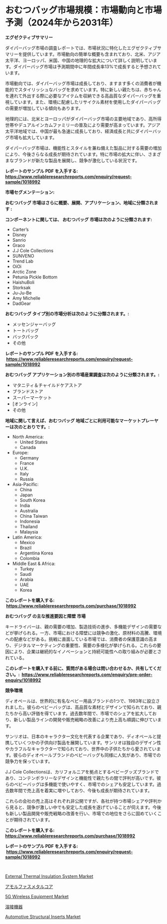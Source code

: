 <p><h1>おむつバッグ市場規模：市場動向と市場予測（2024年から2031年）</h1></p><p><strong>エグゼクティブサマリー</strong></p>
<p><p>ダイパーバッグ市場の調査レポートでは、市場状況に特化したエグゼクティブサマリーを提供しています。市場動向の簡単な概要も含まれており、北米、アジア太平洋、ヨーロッパ、米国、中国の地理的な拡大について詳しく説明しています。ダイパーバッグ市場は予測期間中に年間成長率13%で成長すると予想されています。</p><p>市場動向では、ダイパーバッグ市場は成長しており、ますます多くの消費者が機能的でスタイリッシュなバッグを求めています。特に新しい親たちは、赤ちゃんを連れて外出する際に必要なアイテムを収納できる高品質なダイパーバッグを重視しています。また、環境に配慮したリサイクル素材を使用したダイパーバッグの需要が増加している傾向もあります。</p><p>地理的には、北米とヨーロッパがダイパーバッグ市場の主要地域であり、高所得世帯やデュアルインカムファミリーの普及により需要が高まっています。アジア太平洋地域では、中国が最も急速に成長しており、経済成長と共にダイパーバッグ市場も拡大しています。</p><p>ダイパーバッグ市場は、機能性とスタイルを兼ね備えた製品に対する需要の増加により、今後さらなる成長が期待されています。特に市場の拡大に伴い、さまざまなブランドが新たな製品を展開し、競争が激化している状況です。</p></p>
<p><strong>レポートのサンプル PDF を入手する: <a href="https://www.reliableresearchreports.com/enquiry/request-sample/1018992">https://www.reliableresearchreports.com/enquiry/request-sample/1018992</a></strong></p>
<p><strong>市場セグメンテーション:</strong></p>
<p><strong> おむつバッグ 市場はさらに概要、展開、アプリケーション、地域に分類されます :</strong></p>
<p><strong>コンポーネントに関しては、 おむつバッグ 市場は次のように分類されます: &nbsp;</strong></p>
<p><ul><li>Carter’s</li><li>Disney</li><li>Sanrio</li><li>Graco</li><li>J.J Cole Collections</li><li>SUNVENO</li><li>Trend Lab</li><li>OiOi</li><li>Arctic Zone</li><li>Petunia Pickle Bottom</li><li>HaishuBoli</li><li>Storksak</li><li>Ju-Ju-Be</li><li>Amy Michelle</li><li>DadGear</li></ul></p>
<p><strong> おむつバッグ タイプ別の市場分析は次のように分類されます。:</strong></p>
<p><ul><li>メッセンジャーバッグ</li><li>トートバッグ</li><li>バックパック</li><li>その他</li></ul></p>
<p><strong>レポートのサンプル PDF を入手する: &nbsp;<a href="https://www.reliableresearchreports.com/enquiry/request-sample/1018992">https://www.reliableresearchreports.com/enquiry/request-sample/1018992</a></strong></p>
<p><strong> おむつバッグ アプリケーション別の市場産業調査は次のように分類されます。:</strong></p>
<p><ul><li>マタニティ＆チャイルドケアストア</li><li>ブランドストア</li><li>スーパーマーケット</li><li>[オンライン]</li><li>その他</li></ul></p>
<p><strong>地域に関して言えば、おむつバッグ 地域ごとに利用可能なマーケットプレーヤーは次のとおりです。:</strong></p>
<p><ul>
    <li>
        North America:
        <ul>
            <li>United States</li>
            <li>Canada</li>
        </ul>
    </li>
    <li>
        Europe:
        <ul>
            <li>Germany</li>
            <li>France</li>
            <li>U.K.</li>
            <li>Italy</li>
            <li>Russia</li>
        </ul>
    </li>
    <li>
        Asia-Pacific:
        <ul>
            <li>China</li>
            <li>Japan</li>
            <li>South Korea</li>
            <li>India</li>
            <li>Australia</li>
            <li>China Taiwan</li>
            <li>Indonesia</li>
            <li>Thailand</li>
            <li>Malaysia</li>
        </ul>
    </li>
    <li>
        Latin America:
        <ul>
            <li>Mexico</li>
            <li>Brazil</li>
            <li>Argentina Korea</li>
            <li>Colombia</li>
        </ul>
    </li>
    <li>
        Middle East & Africa:
        <ul>
            <li>Turkey</li>
            <li>Saudi</li>
            <li>Arabia</li>
            <li>UAE</li>
            <li>Korea</li>
        </ul>
    </li>
    </ul></p>
<p><strong>このレポートを購入する: &nbsp;<a href="https://www.reliableresearchreports.com/purchase/1018992">https://www.reliableresearchreports.com/purchase/1018992</a></strong></p>
<p><strong>おむつバッグ の主な推進要因と障壁 市場</strong></p>
<p><p>キードライバーは、親の需要の増加、製造技術の進歩、多機能デザインの需要などが挙げられる。一方、市場における障壁には競争の激化、原材料の高騰、環境への配慮などがある。挑戦に直面している市場では、消費者の保護意識の高まり、デジタルマーケティングの重要性、需要の多様化が挙げられる。これらの要因により、企業は継続的なイノベーションと持続可能性への取り組みが必要とされている。</p></p>
<p><strong>このレポートを購入する前に、質問がある場合は問い合わせるか、共有してください。:&nbsp; <a href="https://www.reliableresearchreports.com/enquiry/pre-order-enquiry/1018992">https://www.reliableresearchreports.com/enquiry/pre-order-enquiry/1018992</a></strong></p>
<p><strong>競争環境</strong></p>
<p><p>ディオペールは、世界的に有名なベビー用品ブランドの1つで、1983年に設立されました。彼らのベビーバッグは、高品質な素材とデザインで知られており、親たちから高い評価を得ています。過去数年間で、市場でのシェアを拡大しており、新しい製品ラインの開発や販売戦略の改善により売上高も順調に伸びています。</p><p>サンリオは、日本のキャラクター文化を代表する企業であり、ディオペールと提携していくつかの子供向け製品を展開しています。サンリオは独自のデザイン性やカラフルなキャラクターで知られており、世界中の子供たちから愛されています。彼らのディオペールブランドのベビーバッグも同様に人気があり、市場での競争力を保っています。</p><p>J.J Cole Collectionsは、カリフォルニアを拠点とするベビーグッズブランドであり、コンテンポラリーなデザインと機能性で親たちの間で評判が高いです。彼らのベビーバッグは多機能で使いやすく、市場でのシェアも安定しています。過去数年間で売上高を着実に増やしており、今後も成長が期待されています。</p><p>これらの会社の売上高はそれぞれ非公開ですが、各社が持つ市場シェアや評判から見ると、競争が激しい中でも安定した成長を遂げていることが伺えます。今後も新しい製品開発や販売戦略の改善を行い、市場での地位をさらに固めていくことが期待されています。</p></p>
<p><strong>このレポートを購入する: &nbsp; <a href="https://www.reliableresearchreports.com/purchase/1018992">https://www.reliableresearchreports.com/purchase/1018992</a></strong></p>
<p><strong>レポートのサンプル PDF を入手する: &nbsp;<a href="https://www.reliableresearchreports.com/enquiry/request-sample/1018992">https://www.reliableresearchreports.com/enquiry/request-sample/1018992</a></strong><strong></strong></p>
<p>&nbsp;</p>
<p><p><a href="https://shimmer-gardenia-37a.notion.site/External-Thermal-Insulation-System-Market-Centers-on-Aspects-such-as-Market-Growth-Market-Share-Ma-3add0f71cadb4b398b6657cdd8089d58">External Thermal Insulation System Market</a></p><p><a href="https://github.com/schmahlson/Market-Research-Report-List-1/blob/main/457688315564.md">アモルファスメタルコア</a></p><p><a href="https://view.publitas.com/reportprime-1/5g-wireless-equipment-market-size-growth-outlook-from-2024-to-2031-projecting-at-markets-trends-analysis-by-application-regional-outlook-and-revenue/">5G Wireless Equipment Market</a></p><p><a href="https://github.com/zjkmgcs938405/Market-Research-Report-List-1/blob/main/587064315561.md">溶接機器</a></p><p><a href="https://issuu.com/reportprime-2/docs/automotive-structural-inserts-market-size-2030.ppt">Automotive Structural Inserts Market</a></p></p>